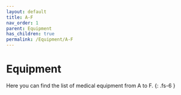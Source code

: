 ```yaml
---
layout: default
title: A-F
nav_order: 1
parent: Equipment
has_children: true
permalink: /Equipment/A-F
---
```


# Equipment

Here you can find the list of medical equipment from A to F.
{: .fs-6 }